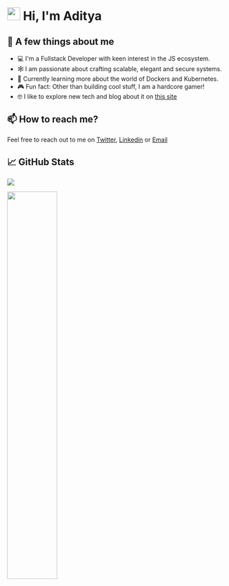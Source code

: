 [//]: # "[![Typing SVG](https://readme-typing-svg.herokuapp.com?size=24&width=600&lines=Welcome+To+My+GitHub+Profile!)](https://git.io/typing-svg)"

<h1 align="start"><img src="https://raw.githubusercontent.com/MartinHeinz/MartinHeinz/master/wave.gif" width="30px"> Hi, I'm Aditya</h1>

## 💼 A few things about me

- 💻 I'm a Fullstack Developer with keen interest in the JS ecosystem.
- 🕸️ I am passionate about crafting scalable, elegant and secure systems.
- 🧠 Currently learning more about the world of Dockers and Kubernetes.
- 🎮 Fun fact: Other than building cool stuff, I am a hardcore gamer!
- 🤓 I like to explore new tech and blog about it on [this site](https://www.0xadityaa.xyz/blog)

## 📫 How to reach me?

Feel free to reach out to me on [Twitter](https://twitter.com/0xadityaa), [Linkedin](https://www.linkedin.com/in/aditya-negandhi-49290318b/) or [Email](mailto:negandhi.aditya@gmail.com)

## 📈 GitHub Stats

![](https://komarev.com/ghpvc/?username=0xadityaa&color=blue&style=for-the-badge&label=PROFILE+VIEWS&base=987)
<br>
<p align="start">
  <img width="48%" src="https://github-readme-streak-stats.herokuapp.com/?user=0xadityaa&theme=radical" />
</p>
